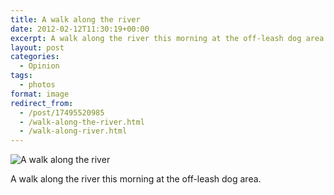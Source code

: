 ```yaml
---
title: A walk along the river
date: 2012-02-12T11:30:19+00:00
excerpt: A walk along the river this morning at the off-leash dog area.
layout: post
categories:
  - Opinion
tags:
  - photos
format: image
redirect_from:
  - /post/17495520985
  - /walk-along-the-river.html
  - /walk-along-river.html
---
```


<img class="alignnone size-full wp-image-152" src="https://cdn.craigmcn.ca/img/tumblr_lzaj9zIyeX1qlv5s6o1_1280.jpg" alt="A walk along the river" srcset="https://cdn.craigmcn.ca/img/tumblr_lzaj9zIyeX1qlv5s6o1_1280.jpg 1280w, https://cdn.craigmcn.ca/img/tumblr_lzaj9zIyeX1qlv5s6o1_1280-300x179.jpg 300w, https://cdn.craigmcn.ca/img/tumblr_lzaj9zIyeX1qlv5s6o1_1280-1024x612.jpg 1024w, https://cdn.craigmcn.ca/img/tumblr_lzaj9zIyeX1qlv5s6o1_1280-500x300.jpg 500w" sizes="(max-width: 1280px) 100vw, 1280px" />

A walk along the river this morning at the off-leash dog area.
